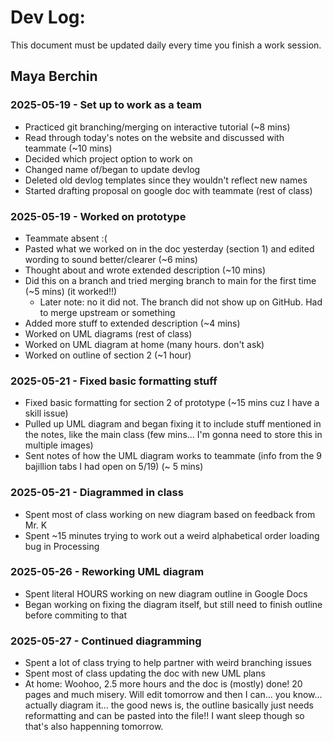 # Dev Log:

This document must be updated daily every time you finish a work session.

## Maya Berchin

### 2025-05-19 - Set up to work as a team
 - Practiced git branching/merging on interactive tutorial (~8 mins)
 - Read through today's notes on the website and discussed with teammate (~10 mins)
 - Decided which project option to work on
 - Changed name of/began to update devlog
 - Deleted old devlog templates since they wouldn't reflect new names
 - Started drafting proposal on google doc with teammate (rest of class)

### 2025-05-19 - Worked on prototype
 - Teammate absent :(
 - Pasted what we worked on in the doc yesterday (section 1) and edited wording to sound better/clearer (~6 mins)
 - Thought about and wrote extended description (~10 mins)
 - Did this on a branch and tried merging branch to main for the first time (~5 mins) (it worked!!)
   - Later note: no it did not. The branch did not show up on GitHub. Had to merge upstream or something
 - Added more stuff to extended description (~4 mins)
 - Worked on UML diagrams (rest of class)
 - Worked on UML diagram at home (many hours. don't ask)
 - Worked on outline of section 2 (~1 hour)

 ### 2025-05-21 - Fixed basic formatting stuff
 - Fixed basic formatting for section 2 of prototype (~15 mins cuz I have a skill issue)
 - Pulled up UML diagram and began fixing it to include stuff mentioned in the notes, like the main class (few mins... I'm gonna need to store this in multiple images)
 - Sent notes of how the UML diagram works to teammate (info from the 9 bajillion tabs I had open on 5/19) (~ 5 mins)

 ### 2025-05-21 - Diagrammed in class
 - Spent most of class working on new diagram based on feedback from Mr. K
 - Spent ~15 minutes trying to work out a weird alphabetical order loading bug in Processing

### 2025-05-26 - Reworking UML diagram
 - Spent literal HOURS working on new diagram outline in Google Docs
 - Began working on fixing the diagram itself, but still need to finish outline before commiting to that

### 2025-05-27 - Continued diagramming
 - Spent a lot of class trying to help partner with weird branching issues
 - Spent most of class updating the doc with new UML plans
 - At home: Woohoo, 2.5 more hours and the doc is (mostly) done! 20 pages and much misery. 
 Will edit tomorrow and then I can... you know... actually diagram it... the good news is, the outline
 basically just needs reformatting and can be pasted into the file!! I want sleep though so that's also
 happenning tomorrow.
